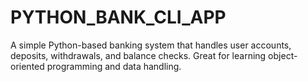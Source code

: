 # PYTHON_BANK_CLI_APP
A simple Python-based banking system that handles user accounts, deposits, withdrawals, and balance checks. Great for learning object-oriented programming and data handling.
